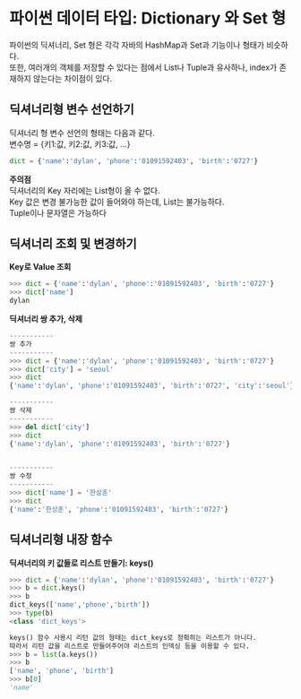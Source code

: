 파이썬 데이터 타입: Dictionary 와 Set 형
==================================
파이썬의 딕셔너리, Set 형은 각각 자바의 HashMap과 Set과 기능이나 형태가 비슷하다.  
또한, 여러개의 객체를 저장할 수 있다는 점에서 List나 Tuple과 유사하나, index가 존재하지 않는다는 차이점이 있다.  

딕셔너리형 변수 선언하기
----------------------
딕셔너리 형 변수 선언의 형태는 다음과 같다.  
변수명 = {키1:값, 키2:값, 키3:값, ...}

```python
dict = {'name':'dylan', 'phone':'01091592403', 'birth':'0727'}
```

**주의점**  
딕셔너리의 Key 자리에는 List형이 올 수 없다.  
Key 값은 변경 불가능한 값이 들어와야 하는데, List는 불가능하다.  
Tuple이나 문자열은 가능하다

딕셔너리 조회 및 변경하기
---------------------
**Key로 Value 조회**

```python
>>> dict = {'name':'dylan', 'phone':'01091592403', 'birth':'0727'}
>>> dict['name']
dylan
```

**딕셔너리 쌍 추가, 삭제**

```python
-----------
쌍 추가
-----------
>>> dict = {'name':'dylan', 'phone':'01091592403', 'birth':'0727'}
>>> dict['city'] = 'seoul'
>>> dict
{'name':'dylan', 'phone':'01091592403', 'birth':'0727', 'city':'seoul'}

-----------
쌍 삭제
-----------
>>> del dict['city']
>>> dict
{'name':'dylan', 'phone':'01091592403', 'birth':'0727'}


-----------
쌍 수정
-----------
>>> dict['name'] = '한상훈'
>>> dict
{'name':'한상훈', 'phone':'01091592403', 'birth':'0727'}
```

딕셔너리형 내장 함수
---------------

**딕셔너리의 키 값들로 리스트 만들기: keys()**
```python
>>> dict = {'name':'dylan', 'phone':'01091592403', 'birth':'0727'}
>>> b = dict.keys()
>>> b
dict_keys(['name','phone','birth'])
>>> type(b)
<class 'dict_keys'>

keys() 함수 사용시 리턴 값의 형태는 dict_keys로 정확히는 리스트가 아니다.
따라서 리턴 값을 리스트로 만들어주어야 리스트의 인덱싱 등을 이용할 수 있다.
>>> b = list(a.keys())
>>> b
['name', 'phone', 'birth']
>>> b[0]
'name'
```
